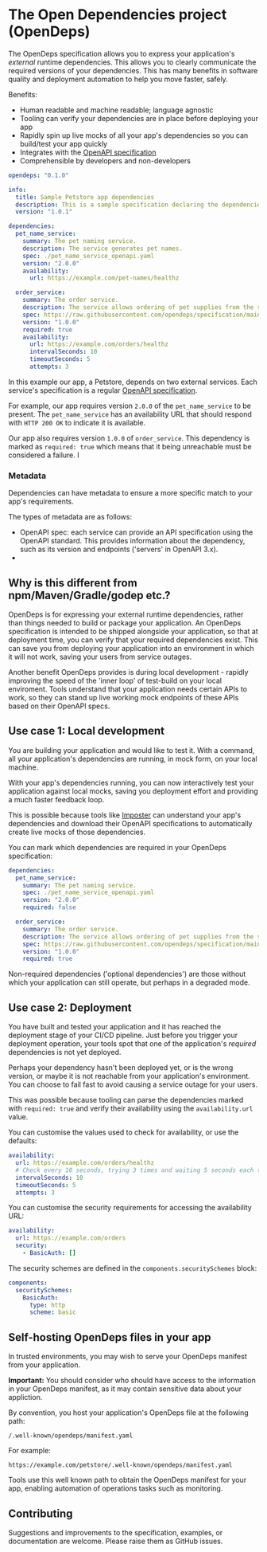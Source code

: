 # The Open Dependencies project (OpenDeps)

The OpenDeps specification allows you to express your application's _external_ runtime dependencies. This allows you to clearly communicate the required versions of your dependencies. This has many benefits in software quality and deployment automation to help you move faster, safely.

Benefits:
- Human readable and machine readable; language agnostic
- Tooling can verify your dependencies are in place before deploying your app
- Rapidly spin up live mocks of all your app's dependencies so you can build/test your app quickly
- Integrates with the [OpenAPI specification](https://github.com/OAI/OpenAPI-Specification)
- Comprehensible by developers and non-developers

```yaml
opendeps: "0.1.0"

info:
  title: Sample Petstore app dependencies
  description: This is a sample specification declaring the dependencies of an example Petstore app.
  version: "1.0.1"

dependencies:
  pet_name_service:
    summary: The pet naming service.
    description: The service generates pet names.
    spec: ./pet_name_service_openapi.yaml
    version: "2.0.0"
    availability:
      url: https://example.com/pet-names/healthz

  order_service:
    summary: The order service.
    description: The service allows ordering of pet supplies from the store.
    spec: https://raw.githubusercontent.com/opendeps/specification/main/examples/petstore/order_service_openapi.yaml
    version: "1.0.0"
    required: true
    availability:
      url: https://example.com/orders/healthz
      intervalSeconds: 10
      timeoutSeconds: 5
      attempts: 3
```

In this example our app, a Petstore, depends on two external services. Each service's specification is a regular [OpenAPI specification](https://github.com/OAI/OpenAPI-Specification).

For example, our app requires version `2.0.0` of the `pet_name_service` to be present. The `pet_name_service` has an availability URL that should respond with `HTTP 200 OK` to indicate it is available.

Our app also requires version `1.0.0` of `order_service`. This dependency is marked as `required: true` which means that it being unreachable must be considered a failure. I

### Metadata

Dependencies can have metadata to ensure a more specific match to your app's requirements.

The types of metadata are as follows:

- OpenAPI spec: each service can provide an API specification using the OpenAPI standard. This provides information about the dependency, such as its version and endpoints ('servers' in OpenAPI 3.x).
- 

## Why is this different from npm/Maven/Gradle/godep etc.?

OpenDeps is for expressing your external runtime dependencies, rather than things needed to build or package your application. An OpenDeps specification is intended to be shipped alongside your application, so that at deployment time, you can verify that your required dependencies exist. This can save you from deploying your application into an environment in which it will not work, saving your users from service outages.

Another benefit OpenDeps provides is during local development - rapidly improving the speed of the 'inner loop' of test-build on your local enviroment. Tools understand that your application needs certain APIs to work, so they can stand up live working mock endpoints of these APIs based on their OpenAPI specs.

## Use case 1: Local development

You are building your application and would like to test it. With a command, all your application's dependencies are running, in mock form, on your local machine.

With your app's dependencies running, you can now interactively test your application against local mocks, saving you deployment effort and providing a much faster feedback loop.

This is possible because tools like [Imposter](https://github.com/outofcoffee/imposter/) can understand your app's dependencies and download their OpenAPI specifications to automatically create live mocks of those dependencies.

You can mark which dependencies are required in your OpenDeps specification:

```yaml
dependencies:
  pet_name_service:
    summary: The pet naming service.
    spec: ./pet_name_service_openapi.yaml
    version: "2.0.0"
    required: false

  order_service:
    summary: The order service.
    description: The service allows ordering of pet supplies from the store.
    spec: https://raw.githubusercontent.com/opendeps/specification/main/examples/petstore/order_service_openapi.yaml
    version: "1.0.0"
    required: true
```

Non-required dependencies ('optional dependencies') are those without which your application can still operate, but perhaps in a degraded mode.

## Use case 2: Deployment

You have built and tested your application and it has reached the deployment stage of your CI/CD pipeline. Just before you trigger your deployment operation, your tools spot that one of the application's _required_ dependencies is not yet deployed.

Perhaps your dependency hasn't been deployed yet, or is the wrong version, or maybe it is not reachable from your application's environment. You can choose to fail fast to avoid causing a service outage for your users.

This was possible because tooling can parse the dependencies marked with `required: true` and verify their availability using the `availability.url` value.

You can customise the values used to check for availability, or use the defaults:

```yaml
availability:
  url: https://example.com/orders/healthz
  # Check every 10 seconds, trying 3 times and waiting 5 seconds each time
  intervalSeconds: 10
  timeoutSeconds: 5
  attempts: 3
```

You can customise the security requirements for accessing the availability URL:

```yaml
availability:
  url: https://example.com/orders
  security:
    - BasicAuth: []
```

The security schemes are defined in the `components.securitySchemes` block:

```yaml
components:
  securitySchemes:
    BasicAuth:
      type: http
      scheme: basic

```

## Self-hosting OpenDeps files in your app

In trusted environments, you may wish to serve your OpenDeps manifest from your application.

**Important:** You should consider who should have access to the information in your OpenDeps manifest, as it may contain sensitive data about your appliction.

By convention, you host your application's OpenDeps file at the following path:

    /.well-known/opendeps/manifest.yaml

For example:

    https://example.com/petstore/.well-known/opendeps/manifest.yaml

Tools use this well known path to obtain the OpenDeps manifest for your app, enabling automation of operations tasks such as monitoring.

## Contributing

Suggestions and improvements to the specification, examples, or documentation are welcome. Please raise them as GitHub issues.

